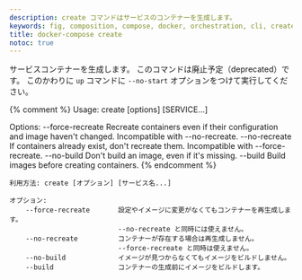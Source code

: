 ```yaml
---
description: create コマンドはサービスのコンテナーを生成します。
keywords: fig, composition, compose, docker, orchestration, cli, create
title: docker-compose create
notoc: true
---
```


サービスコンテナーを生成します。
このコマンドは廃止予定（deprecated）です。
このかわりに `up` コマンドに `--no-start` オプションをつけて実行してください。

{% comment %}
Usage: create [options] [SERVICE...]

Options:
    --force-recreate       Recreate containers even if their configuration and
                           image haven't changed. Incompatible with --no-recreate.
    --no-recreate          If containers already exist, don't recreate them.
                           Incompatible with --force-recreate.
    --no-build             Don't build an image, even if it's missing.
    --build                Build images before creating containers.
{% endcomment %}
```
利用方法: create [オプション] [サービス名...]

オプション:
    --force-recreate       設定やイメージに変更がなくてもコンテナーを再生成します。
                           --no-recreate と同時には使えません。
    --no-recreate          コンテナーが存在する場合は再生成しません。
                           --force-recreate と同時は使えません。
    --no-build             イメージが見つからなくてもイメージをビルドしません。
    --build                コンテナーの生成前にイメージをビルドします。
```

